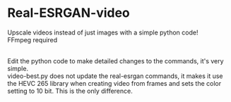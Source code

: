 # Real-ESRGAN-video
Upscale videos instead of just images with a simple python code!<br>
FFmpeg required<br><br>

Edit the python code to make detailed changes to the commands, it's very simple.<br>
video-best.py does not update the real-esrgan commands, it makes it use the HEVC 265 library when creating video from frames and sets the color setting to 10 bit. This is the only difference.
